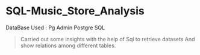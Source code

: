 # SQL-Music_Store_Analysis

DataBase Used :
Pg Admin
Postgre SQL

> Carried out some insights with the help of Sql to retrieve datasets
> And show relations among different tables.
